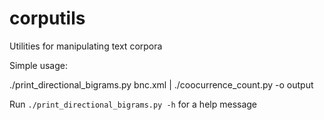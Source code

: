 corputils
=========

Utilities for manipulating text corpora

Simple usage:

./print_directional_bigrams.py bnc.xml | ./coocurrence_count.py -o output

Run 
`./print_directional_bigrams.py -h`
for a help message
